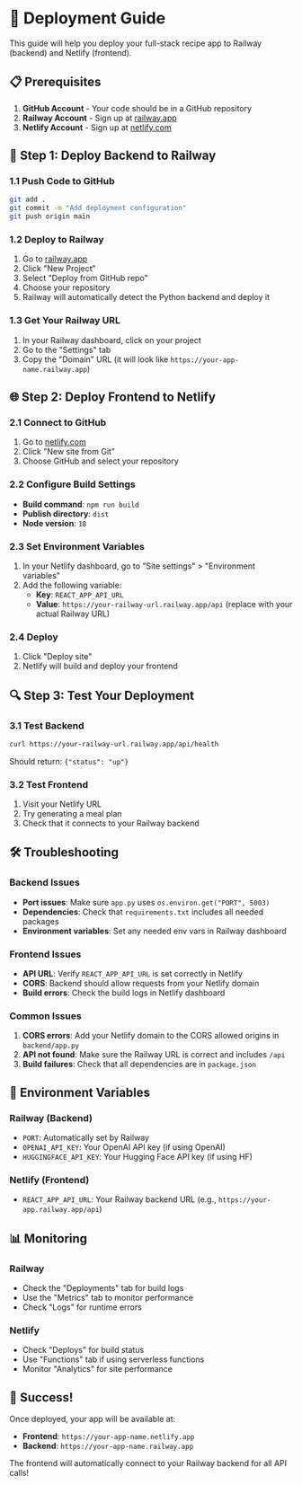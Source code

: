 # 🚀 Deployment Guide

This guide will help you deploy your full-stack recipe app to Railway (backend) and Netlify (frontend).

## 📋 Prerequisites

1. **GitHub Account** - Your code should be in a GitHub repository
2. **Railway Account** - Sign up at [railway.app](https://railway.app)
3. **Netlify Account** - Sign up at [netlify.com](https://netlify.com)

## 🔧 Step 1: Deploy Backend to Railway

### 1.1 Push Code to GitHub
```bash
git add .
git commit -m "Add deployment configuration"
git push origin main
```

### 1.2 Deploy to Railway
1. Go to [railway.app](https://railway.app)
2. Click "New Project"
3. Select "Deploy from GitHub repo"
4. Choose your repository
5. Railway will automatically detect the Python backend and deploy it

### 1.3 Get Your Railway URL
1. In your Railway dashboard, click on your project
2. Go to the "Settings" tab
3. Copy the "Domain" URL (it will look like `https://your-app-name.railway.app`)

## 🌐 Step 2: Deploy Frontend to Netlify

### 2.1 Connect to GitHub
1. Go to [netlify.com](https://netlify.com)
2. Click "New site from Git"
3. Choose GitHub and select your repository

### 2.2 Configure Build Settings
- **Build command**: `npm run build`
- **Publish directory**: `dist`
- **Node version**: `18`

### 2.3 Set Environment Variables
1. In your Netlify dashboard, go to "Site settings" > "Environment variables"
2. Add the following variable:
   - **Key**: `REACT_APP_API_URL`
   - **Value**: `https://your-railway-url.railway.app/api` (replace with your actual Railway URL)

### 2.4 Deploy
1. Click "Deploy site"
2. Netlify will build and deploy your frontend

## 🔍 Step 3: Test Your Deployment

### 3.1 Test Backend
```bash
curl https://your-railway-url.railway.app/api/health
```
Should return: `{"status": "up"}`

### 3.2 Test Frontend
1. Visit your Netlify URL
2. Try generating a meal plan
3. Check that it connects to your Railway backend

## 🛠️ Troubleshooting

### Backend Issues
- **Port issues**: Make sure `app.py` uses `os.environ.get("PORT", 5003)`
- **Dependencies**: Check that `requirements.txt` includes all needed packages
- **Environment variables**: Set any needed env vars in Railway dashboard

### Frontend Issues
- **API URL**: Verify `REACT_APP_API_URL` is set correctly in Netlify
- **CORS**: Backend should allow requests from your Netlify domain
- **Build errors**: Check the build logs in Netlify dashboard

### Common Issues
1. **CORS errors**: Add your Netlify domain to the CORS allowed origins in `backend/app.py`
2. **API not found**: Make sure the Railway URL is correct and includes `/api`
3. **Build failures**: Check that all dependencies are in `package.json`

## 🔧 Environment Variables

### Railway (Backend)
- `PORT`: Automatically set by Railway
- `OPENAI_API_KEY`: Your OpenAI API key (if using OpenAI)
- `HUGGINGFACE_API_KEY`: Your Hugging Face API key (if using HF)

### Netlify (Frontend)
- `REACT_APP_API_URL`: Your Railway backend URL (e.g., `https://your-app.railway.app/api`)

## 📊 Monitoring

### Railway
- Check the "Deployments" tab for build logs
- Use the "Metrics" tab to monitor performance
- Check "Logs" for runtime errors

### Netlify
- Check "Deploys" for build status
- Use "Functions" tab if using serverless functions
- Monitor "Analytics" for site performance

## 🎉 Success!

Once deployed, your app will be available at:
- **Frontend**: `https://your-app-name.netlify.app`
- **Backend**: `https://your-app-name.railway.app`

The frontend will automatically connect to your Railway backend for all API calls! 